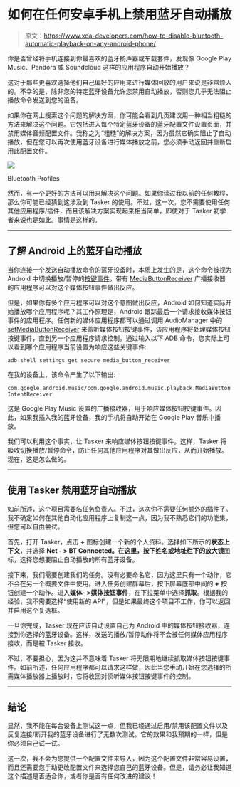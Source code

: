 # 如何在任何安卓手机上禁用蓝牙自动播放

> 原文：<https://www.xda-developers.com/how-to-disable-bluetooth-automatic-playback-on-any-android-phone/>

你是否曾经将手机连接到你最喜欢的蓝牙扬声器或车载套件，发现像 Google Play Music、Pandora 或 Soundcloud 这样的应用程序自动开始播放？

这对于那些更喜欢选择他们自己偏好的应用来进行媒体回放的用户来说是非常烦人的。不幸的是，除非您的特定蓝牙设备允许您禁用自动播放，否则您几乎无法阻止播放命令发送到您的设备。

如果你在网上搜索这个问题的解决方案，你可能会看到几页建议用一种相当粗糙的方法来解决这个问题。它包括进入每个特定蓝牙设备的蓝牙配置文件设置页面，并禁用媒体音频配置文件。我称之为“粗糙”的解决方案，因为虽然它确实阻止了自动播放，但在您可以再次使用蓝牙设备进行媒体播放之前，您必须手动返回并重新启用此配置文件。

 <picture>![](img/6a47a66f77eff21698725cb483ef5a2c.png)</picture> 

Bluetooth Profiles

然而，有一个更好的方法可以用来解决这个问题。如果你读过我以前的任何教程，那么你可能已经猜到这涉及到 Tasker 的使用。不过，这一次，您不需要使用任何其他应用程序/插件，而且该解决方案实现起来相当简单，即使对于 Tasker 初学者来说也是如此。事情是这样的。

* * *

## 了解 Android 上的蓝牙自动播放

当你连接一个发送自动播放命令的蓝牙设备时，本质上发生的是，这个命令被视为 Android 中切换播放/暂停的[按键事件](https://developer.android.com/guide/topics/media-apps/mediabuttons.html)。带有 [MediaButtonReceiver](https://developer.android.com/reference/android/support/v4/media/session/MediaButtonReceiver.html) 广播接收器的应用程序可以对这个媒体按钮事件做出反应。

但是，如果你有多个应用程序可以对这个意图做出反应，Android 如何知道实际开始播放哪个应用程序呢？其工作原理是，Android 跟踪最后一个请求接收媒体按钮事件的应用程序。任何新的媒体应用程序都可以通过调用 AudioManager 中的 [setMediaButtonReceiver](https://developer.android.com/reference/android/media/session/MediaSession.html#setMediaButtonReceiver(android.app.PendingIntent)) 来监听媒体按钮按键事件，该应用程序将处理媒体按钮按键事件，直到另一个应用程序请求控制。通过输入以下 ADB 命令，您实际上可以看到哪个应用程序当前设置为响应这些关键事件:

`adb shell settings get secure media_button_receiver`

在我的设备上，该命令产生了以下输出:

`com.google.android.music/com.google.android.music.playback.MediaButtonIntentReceiver`

这是 Google Play Music 设置的广播接收器，用于响应媒体按钮按键事件。因此，如果我插入我的蓝牙设备，我的手机将自动开始在 Google Play 音乐中播放。

我们可以利用这个事实，让 Tasker 来响应媒体按钮按键事件。这样，Tasker 将吸收切换播放/暂停命令，防止任何其他应用程序对其做出反应，从而开始播放。现在，这是怎么做的。

* * *

## 使用 Tasker 禁用蓝牙自动播放

如前所述，这个项目需要[名任务负责人](https://play.google.com/store/apps/details?id=net.dinglisch.android.taskerm)。不过，这次你不需要任何额外的插件了。我不确定如何在其他自动化应用程序上复制这一点，因为我不熟悉它们的功能集，但您可以自由尝试。

首先，打开 Tasker，点击 **+** 图标创建一个新的个人资料。选择如下所示的**状态上下文**，并选择 **Net - > BT Connected。**在这里，按下姓名或地址栏下的**放大镜**图标，选择您想要阻止自动播放的所有蓝牙设备。

接下来，我们需要创建我们的任务。没有必要命名它，因为这里只有一个动作，它不会在另一个概要文件中使用。进入任务创建屏幕后，按下屏幕底部中间的 **+** 按钮创建一个动作。进入**媒体- >媒体按钮事件**，在下拉菜单中选择**抓取**。根据我的经验，我不需要选择“使用新的 API”，但是如果最终这个项目不工作，你可以返回并启用这个复选框。

一旦你完成，Tasker 现在应该自动设置自己为 Android 中的媒体按钮接收器，连接到你选择的蓝牙设备。这样，发送的播放/暂停动作将不会被任何媒体应用程序接收，而是被 Tasker 接收。

不过，不要担心，因为这并不意味着 Tasker 将无限期地继续抓取媒体按钮按键事件。如前所述，任何应用程序都可以请求这样做，因此当您手动开始在您选择的所需媒体播放器上播放时，它将收回对侦听媒体按钮按键事件的控制。

* * *

## 结论

显然，我不能在每台设备上测试这一点，但我已经通过启用/禁用该配置文件以及反复连接/断开我的蓝牙设备进行了无数次测试。它的效果和我预期的一样，但是你必须自己试一试。

这一次，我不会为您提供一个配置文件来导入，因为这个配置文件非常容易设置，而且还需要您手动更改配置文件来选择您自己的蓝牙设备。但是，请务必让我知道这个描述是否适合你，或者你是否有任何改进的建议！